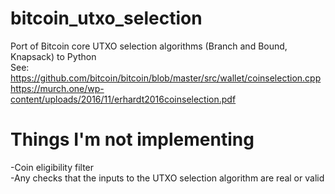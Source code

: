 # bitcoin_utxo_selection

Port of Bitcoin core UTXO selection algorithms (Branch and Bound, Knapsack) to Python <br>
See:<br>
https://github.com/bitcoin/bitcoin/blob/master/src/wallet/coinselection.cpp<br>
https://murch.one/wp-content/uploads/2016/11/erhardt2016coinselection.pdf

# Things I'm not implementing

-Coin eligibility filter<br>
-Any checks that the inputs to the UTXO selection algorithm are real or valid<br>
